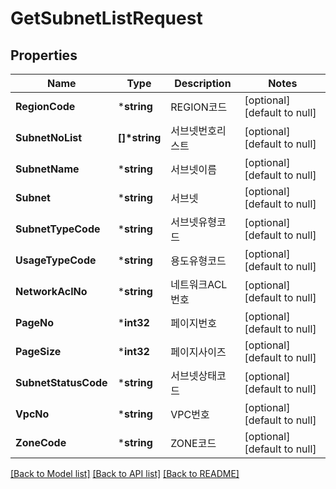# GetSubnetListRequest

## Properties
Name | Type | Description | Notes
------------ | ------------- | ------------- | -------------
**RegionCode** | ***string** | REGION코드 | [optional] [default to null]
**SubnetNoList** | **[]\*string** | 서브넷번호리스트 | [optional] [default to null]
**SubnetName** | ***string** | 서브넷이름 | [optional] [default to null]
**Subnet** | ***string** | 서브넷 | [optional] [default to null]
**SubnetTypeCode** | ***string** | 서브넷유형코드 | [optional] [default to null]
**UsageTypeCode** | ***string** | 용도유형코드 | [optional] [default to null]
**NetworkAclNo** | ***string** | 네트워크ACL번호 | [optional] [default to null]
**PageNo** | ***int32** | 페이지번호 | [optional] [default to null]
**PageSize** | ***int32** | 페이지사이즈 | [optional] [default to null]
**SubnetStatusCode** | ***string** | 서브넷상태코드 | [optional] [default to null]
**VpcNo** | ***string** | VPC번호 | [optional] [default to null]
**ZoneCode** | ***string** | ZONE코드 | [optional] [default to null]

[[Back to Model list]](../README.md#documentation-for-models) [[Back to API list]](../README.md#documentation-for-api-endpoints) [[Back to README]](../README.md)


